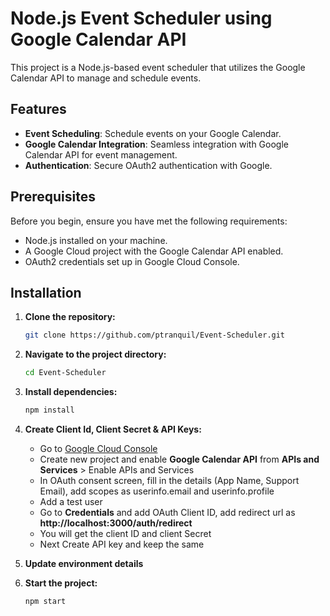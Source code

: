 # Node.js Event Scheduler using Google Calendar API

This project is a Node.js-based event scheduler that utilizes the Google Calendar API to manage and schedule events.

## Features

- **Event Scheduling**: Schedule events on your Google Calendar.
- **Google Calendar Integration**: Seamless integration with Google Calendar API for event management.
- **Authentication**: Secure OAuth2 authentication with Google.

## Prerequisites

Before you begin, ensure you have met the following requirements:

- Node.js installed on your machine.
- A Google Cloud project with the Google Calendar API enabled.
- OAuth2 credentials set up in Google Cloud Console.

## Installation

1. **Clone the repository:**
   ```bash
   git clone https://github.com/ptranquil/Event-Scheduler.git
    ```

2. **Navigate to the project directory:**
   ```bash
   cd Event-Scheduler
    ```

3. **Install dependencies:**
    ```bash
    npm install
    ```

4. **Create Client Id, Client Secret & API Keys:**
    - Go to [Google Cloud Console](https://console.cloud.google.com/)
    - Create new project and enable **Google Calendar API** from **APIs and Services** > Enable APIs and Services
    - In OAuth consent screen, fill in the details (App Name, Support Email), add scopes as userinfo.email and userinfo.profile 
    - Add a test user
    - Go to **Credentials** and add OAuth Client ID, add redirect url as **http://localhost:3000/auth/redirect**
    - You will get the client ID and client Secret
    - Next Create API key and keep the same

5. **Update environment details**

6. **Start the project:**
    ```bash
    npm start
    ```

